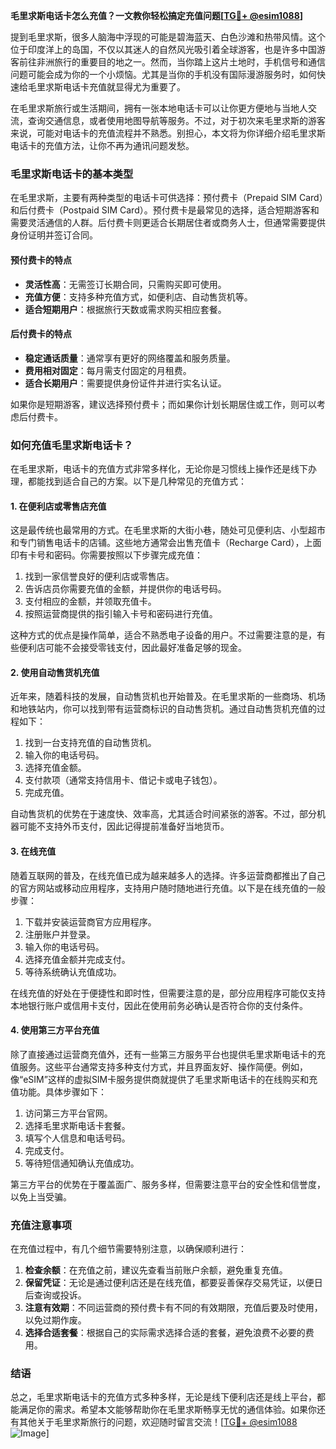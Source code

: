 **毛里求斯电话卡怎么充值？一文教你轻松搞定充值问题[[TG💪+ @esim1088](https://t.me/s/esim1088)]**

提到毛里求斯，很多人脑海中浮现的可能是碧海蓝天、白色沙滩和热带风情。这个位于印度洋上的岛国，不仅以其迷人的自然风光吸引着全球游客，也是许多中国游客前往非洲旅行的重要目的地之一。然而，当你踏上这片土地时，手机信号和通信问题可能会成为你的一个小烦恼。尤其是当你的手机没有国际漫游服务时，如何快速给毛里求斯电话卡充值就显得尤为重要了。

在毛里求斯旅行或生活期间，拥有一张本地电话卡可以让你更方便地与当地人交流，查询交通信息，或者使用地图导航等服务。不过，对于初次来毛里求斯的游客来说，可能对电话卡的充值流程并不熟悉。别担心，本文将为你详细介绍毛里求斯电话卡的充值方法，让你不再为通讯问题发愁。

### 毛里求斯电话卡的基本类型

在毛里求斯，主要有两种类型的电话卡可供选择：预付费卡（Prepaid SIM Card）和后付费卡（Postpaid SIM Card）。预付费卡是最常见的选择，适合短期游客和需要灵活通信的人群。后付费卡则更适合长期居住者或商务人士，但通常需要提供身份证明并签订合同。

#### 预付费卡的特点
- **灵活性高**：无需签订长期合同，只需购买即可使用。
- **充值方便**：支持多种充值方式，如便利店、自动售货机等。
- **适合短期用户**：根据旅行天数或需求购买相应套餐。

#### 后付费卡的特点
- **稳定通话质量**：通常享有更好的网络覆盖和服务质量。
- **费用相对固定**：每月需支付固定的月租费。
- **适合长期用户**：需要提供身份证件并进行实名认证。

如果你是短期游客，建议选择预付费卡；而如果你计划长期居住或工作，则可以考虑后付费卡。

### 如何充值毛里求斯电话卡？

在毛里求斯，电话卡的充值方式非常多样化，无论你是习惯线上操作还是线下办理，都能找到适合自己的方案。以下是几种常见的充值方式：

#### 1. 在便利店或零售店充值
这是最传统也最常用的方式。在毛里求斯的大街小巷，随处可见便利店、小型超市和专门销售电话卡的店铺。这些地方通常会出售充值卡（Recharge Card），上面印有卡号和密码。你需要按照以下步骤完成充值：
1. 找到一家信誉良好的便利店或零售店。
2. 告诉店员你需要充值的金额，并提供你的电话号码。
3. 支付相应的金额，并领取充值卡。
4. 按照运营商提供的指引输入卡号和密码进行充值。

这种方式的优点是操作简单，适合不熟悉电子设备的用户。不过需要注意的是，有些便利店可能不会接受零钱支付，因此最好准备足够的现金。

#### 2. 使用自动售货机充值
近年来，随着科技的发展，自动售货机也开始普及。在毛里求斯的一些商场、机场和地铁站内，你可以找到带有运营商标识的自动售货机。通过自动售货机充值的过程如下：
1. 找到一台支持充值的自动售货机。
2. 输入你的电话号码。
3. 选择充值金额。
4. 支付款项（通常支持信用卡、借记卡或电子钱包）。
5. 完成充值。

自动售货机的优势在于速度快、效率高，尤其适合时间紧张的游客。不过，部分机器可能不支持外币支付，因此记得提前准备好当地货币。

#### 3. 在线充值
随着互联网的普及，在线充值已成为越来越多人的选择。许多运营商都推出了自己的官方网站或移动应用程序，支持用户随时随地进行充值。以下是在线充值的一般步骤：
1. 下载并安装运营商官方应用程序。
2. 注册账户并登录。
3. 输入你的电话号码。
4. 选择充值金额并完成支付。
5. 等待系统确认充值成功。

在线充值的好处在于便捷性和即时性，但需要注意的是，部分应用程序可能仅支持本地银行账户或信用卡支付，因此在使用前务必确认是否符合你的支付条件。

#### 4. 使用第三方平台充值
除了直接通过运营商充值外，还有一些第三方服务平台也提供毛里求斯电话卡的充值服务。这些平台通常支持多种支付方式，并且界面友好、操作简便。例如，像“eSIM”这样的虚拟SIM卡服务提供商就提供了毛里求斯电话卡的在线购买和充值功能。具体步骤如下：
1. 访问第三方平台官网。
2. 选择毛里求斯电话卡套餐。
3. 填写个人信息和电话号码。
4. 完成支付。
5. 等待短信通知确认充值成功。

第三方平台的优势在于覆盖面广、服务多样，但需要注意平台的安全性和信誉度，以免上当受骗。

### 充值注意事项

在充值过程中，有几个细节需要特别注意，以确保顺利进行：
1. **检查余额**：在充值之前，建议先查看当前账户余额，避免重复充值。
2. **保留凭证**：无论是通过便利店还是在线充值，都要妥善保存交易凭证，以便日后查询或投诉。
3. **注意有效期**：不同运营商的预付费卡有不同的有效期限，充值后要及时使用，以免过期作废。
4. **选择合适套餐**：根据自己的实际需求选择合适的套餐，避免浪费不必要的费用。

### 结语

总之，毛里求斯电话卡的充值方式多种多样，无论是线下便利店还是线上平台，都能满足你的需求。希望本文能够帮助你在毛里求斯畅享无忧的通信体验。如果你还有其他关于毛里求斯旅行的问题，欢迎随时留言交流！[[TG💪+ @esim1088](https://t.me/s/esim1088) ![Image](https://i.postimg.cc/4NQfJmqS/Snipaste-2025-05-13-00-14-12.png)]